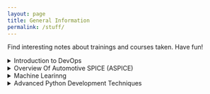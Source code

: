```yaml
---
layout: page
title: General Information
permalink: /stuff/
---
```


Find interesting notes about trainings and courses taken. Have fun!

<details markdown="1">
<summary>Introduction to DevOps</summary>

## What is DevOps?

- The term (development and operations) is an extension of agile development environments that aims to enhance the process of software delivery as a whole.
- DevOps (Development and Operations) engineers work together, following Lean and Agile principles, delivering software in a rapid and continuous manner.

DevOps is not:
- Simply combining development and operations.
- A separate team.
- A tool.
- Just automation.

## What is the goal?

There are three pillars:
- DevOps         -> For speed and agility.
- Microservices  -> For small deployments.
- Containers     -> For ephemeral runtimes.

Culture is the #1 success factor in DevOps. Building a culture of *shared responsibility, transparency, and faster feedback* is the foundation of every high-performing DevOps team. --Atlassian--

To become DevOps, it is necessary to change the company culture. It must change:
- The way people think.
- The way people work.
- The way people are organized.
- The way people are measured.

## Agile perspective

Waterfall > Agile > DevOps are methods for software development and delivery.
Monoliths > SOA > Microservices are architectures: ways that software is built.
Physical servers > VMs > Containers are used to create infrastructure: basic services such as communication and storage.

- 2007 Patrick Debois: Dev and Ops worked ineffectively and not together.
- 2008 Agile Infrastructure.
- 2009 John - Velocity 2009 -"10+ Deploys Per Day" -> Dev and Ops cooperation at Flickr.
- 2010 Continuous Delivery - Through automation of the build, deploy, and test process, along with improved collaboration.
- 2013 Lean principle.

----

# Thinking DevOps

## Code reuse dilemma
- Code has 80% of what you need but 20% is missing.

## Social coding solution
- Discuss with the repo **owner**.
- Agree to develop it.
- Open an **Issue** and assign it to yourself.
- **Fork** the code and make your changes.
- Issue a **Pull Request** to review and merge back.

## Git Repository Guidelines
- The same that we already know about it.

## The size of the batches
Working in small batches means delivering something useful quickly.
Using single piece flow leads to faster feedback loops.

## Minimal Viable Product (MVP)
- MVP is a tool for learning.
- The experiment may fail and that's okay.
- It is the minimal thing that you can do to test your hypothesis.

## Quiz
- Which of these is typical of traditional thinking?
    ANS: Rebuilding 100% of the code to get the 20% change you need.
- Which of these is part of minimum viable product?
    ANS: Should I pivot or persevere?

## Test Driven Development (TDD)
- Test your code, but first create cases and then create code.
- Red->Green->Refactor cycle.
It is important: It saves time when developing, you can code faster and with more confidence, it ensures the code is working as expected, it ensures that future changes do not break your code. In order to create a DevOps CI/CD pipeline, all testing must be automated.

## Behavior Driven Development (BDD)
- BDD focuses on the behavior of the system from the outside in. It looks at the system as a consumer of it.
- BDD uses an approachable syntax that everyone can understand.
- It improves communication.

## Cloud Native Microservices (CNM)
- CNM is a collection of independently deployable microservices.
- Stateless microservices each maintain their own state in a separate database or persistent object store.
- Microservices are loosely coupled services, designed for scalability and communication with APIs.

# Working DevOps
- Culture of teaming and collaboration.
- Agile development as a shared discipline.
- Push smaller releases faster.

## Taylorism
- Is regarding the Industrial Revolution. It describes how to work as automotive line assembly, working in silos.
_Software development is bespoke:_
    - Software development is NOT like assembling automobiles.
    - Most of the parts do not exist yet.
    - Software development is craft work.

- Command and control is not Agile.
- Stop working in silos.
- Let your people amaze you.

- Working DevOps means pushing small releases faster in order to get feedback, minimize risk, and maximize learning.
- Taylorism was designed for factory work, while software development is like craft work.

# Software Engineering vs Civil Engineering
- SW stack is constantly updated.

# Required DevOps behavior
- DevOps delivers a continual series of small changes.
- Development wants innovation and Operations want stability. But you cannot get both.

## Required DevOps behaviors
- Shared ownership and high collaboration.
- Risk management by embracing change.
- Ephemeral infrastructure as code.
- Automated self-service.
- Feedback loops and data-driven responsibility.

## Infrastructure as code
- Described in an executable textual format.
- Configure using that description.
- Configure the system.
- Never perform configurations manually.
- Use version control.

## Continuous Integration and Continuous Delivery
- CI/CD is not one thing.
- Continuous Integration is: Continuously building, testing, and merging to master.
- Continuous Delivery is: Continuously deploying to a production-like environment.

# Align teams with the business
- Each team has its own mission aligned with the business.
- Teams have end-to-end responsibility for what they build.
- Teams should have a long-term mission.

## There is no DevOps Teams
- DevOps is the practice of development and operations engineers working together during the entire software lifecycle, following Lean and Agile principles that allow them to deliver high-quality results.

# DevOps metrics
- A baseline provides a concrete number for comparison as you implement your DevOps changes.
- Old school is focused on mean time to failure (MTTF).
- DevOps is focused on mean time to recovery (MTTR).

## Summary
- You should measure and reward what you want to improve.
- Measuring social metrics leads to improved socialization and measuring DevOps metrics allows you to see progression toward goals.
- DevOps changes the objective of problem resolution from failure prevention to failure recovery.

# Vanity Metrics vs Actionable Metrics
- Vanity metrics may be appealing at first glance, but offer limited actionable insights.
- Actionable metrics provide meaningful ways to measure your processes and work toward goals.

# Comparison of DevOps to Site Reliability Engineering (SRE)
- SRE maintains separate development and operations silos with one staffing pool.
- DevOps breaks down the silos into one team with one business objective.

</details>

<details markdown="1">

<summary>Overview Of Automotive SPICE (ASPICE)</summary>

# The Automotive SPICE (Software Improvement and Capability dEtermination).

Is an adaptation of the **Software Process Improvements and Capability dEtermination** standard (ISO 15504), addapted specially for the Automotive industry.
ASPICE provides a **framework for assessing and imporoving** the software development processes within automotive suppliers and manufactures. It helps ensure high-quiality software, better safety, and reliable performance in vehcles' electronic control units (ECUs)

The ASPICE Model is based on the V-CYCLE, one of the Software Development Life Cycle (SDLC).

## Software Development Life Cycle (SDLC)

Is the process of creating software, from initial planning through deployment and ongoing maintenance

SDLC has the following structure:

    1. Requirements Analysis -> * Business Analyst * Project Manager * Product Manager.
    2. System Design -> * Architect * Designer.
    3. Implementation -> * Developer * Software Implementation.
    4. Testing -> * Verification and Validation * Quality Assurance * Tester.
    5. Deployment -> * Release Manager * DevOps Engineer * IT Operations.
    6. Maintenance -> * Support Engineers * Testers.

Each phase ensures quality and traceability throughout the software development process.

## V - Model (an extension of the traditional Waterfall model)

V-Model is an Verification and Validation model:

![V_MODEL]({{site.baseurl}}/assets/images/stuff_images/ASPICE/vmodel.png)

| Left-side  (develop side)                                                |   Right-Side  (testing side)
|--------------------------------------------------------------------------|------------------|
| Business Requirements Specification (Waht does the user want?)           | User Acceptance Testing 
  System Requirements Specification   (What should the overall system do?) | System Integration Testing (Does the whole system meet the requirements?)
  High Level Design / Architecture    (How will teh system be structure?)  | Component Testing (Do components work together?)
  Low Level Design / Details (How each component be build?)                | Unit Testing (Does each component work?)
  <-> Coding <-> | <-> coding <-> |

```markdown
[VALIDATION]  - and -  [VERIFICATION]
Requirements     ->    User Acceptance
    |                     |
    v                     ^
System Design    ->    System Testing
    |                     |
    v                     ^
Architecture     ->   Integration Testing
    |                     |
    v                     ^
Detailed Design  ->   Unit Testing
    |                     |
    v                     ^
     Implementation (Coding)
```
This is an sequential model, and it is usefull fo requirements well-done. A disvantage is thata design cannot emerge during coding, since each phase must be sequetial. Oeverll, the V-Model provides a structured path from requirements to finished product.

### ISO 26262
    Is an international standard that provides functional safety requirements and processes for electrical and electronic systems within road vehicles. It aims to reduce safety reisks from malfunctions by defining development best practices.

### ISO 21434
    Is a new standard focused on cyber security for road vehicles. It provides a framework and process to manage cyber risks during the product life.  

### ISO 21448
    Is a road vehicles standard that specifies user experience and human-machine interface design.
  
OEM -> Original Equipment Manufacturer: A company that produces parts, components or complete products that are then used in another company's end product.
-  

# ASPICE 3.0 Model

![ASPICE30]({{site.baseurl}}/assets/images/stuff_images/ASPICE/aspice30.png)

The ASPICE model has three process groups: 
    1. Primary Life Cycle Process.
        - System Engineering Process group (SYS)
        - Software Engineering process group (SWE)
        - Acquisition process group (ACQ)
        - Supply process group (SPL)
    2. Organization Life Cycle Process.
        - 
    3. Supporting Life Cycle Process.


## Process Assessment Model

ASPICE defines a process assessment model to evalute and rate the capability of software process in the automitve indudtry. the ASPICE assessment model has two dimensions:

    1. Process dimension:
        * Covers teh software process within the scope of assessment.
    2. Capability dimension:
        * Defines six capability levels (0-5) that indicate the maturity fo each process. Level 0 mean the process is not implemented. Level 5 means the process is optimized.
TheA ASPICE  assessment method provides a standardized way to measure and improve software process against a reference benchmark.  

# Module #2 Describing the ASPICE Model

## ASPICE Model Description

### Primary Life Cycle Process (SYS)

### Primary Life Cycle Process (SYS)

SYS.1 – Requirements Elicitation: Gather, document, and track requirements as required by stakeholders.

SYS.2 – System Requirements Analysis: Analyze and refine the collected requirements to ensure clarity and feasibility.

SYS.3 – System Architectural Design: Establish the overall system architecture and develop the system structure.

SYS.4 – System Integration and Integration Test: Integrate system components and perform integration testing to verify interactions.

SYS.5 – System Qualification Test: Provide evidence that the integrated system meets all specified requirements.

*The System Engineering process group ensures that stakeholder requirements are fully captured, analyzed, and validated throughout the system development lifecycle.*

### Primary Life Cycle Process (SWE)

SWE.1 – Software Requirements Analysis: Collect and analyze software-specific requirements.

SWE.2 – Software Architectural Design: Define the software architecture and allocate requirements to software components.

SWE.3 – Software Detailed Design and Unit Construction: Develop detailed designs and construct software units.

SWE.4 – Software Unit Verification: Verify individual software units against detailed design and requirements.

SWE.5 – Software Integration and Integration Test: Integrate software units and perform integration testing.

SWE.6 – Software Qualification Test: Provide evidence that the integrated software meets all requirements.

*The Software Engineering process group focuses on ensuring that software requirements are addressed, implemented, and verified at each stage of development.*

---
** As a part of Automation Activities, the mostly close ASPICE process areas are:
    Group: Primary life Cycle Process (SWE): 
    - SWE.4 - Software Unit Verification.
    - SWE.5 - Software Integration and Integration Test.
    - SWE.6 - Software Qualification Testing.
---

## ASPICE Process Capability levels
1. Level 0 (Incomplete):
    
    - The process is not implemented or fails t achieve its purpose.

2. Level 1 (Performed):
    
    - The process achieve its purpose.

3. Level 2 (Managed):

    - The performed process is now implemented in a managed fashion.
    - Performance is controlled and maintained.

4. Level 3 (Established):
    
    - The process is established, capable, standardized and maintained.
    - Standards for process performance are stablished.

5. Level 4 (Predictable):
    
    - The process is quantitatively controlled and predictable.
    - Performance varies within narrow, predictable limits.

6. Leve 5 (Innovating):
    
    - The focus in on continuous improvement.
    - Process innovation improve effectiveness and efficiency.

`The capability levels range from an incomplete process at level 0 to a performed procedure at level 1, to managed standardized, and quantiatively controlled process at levels 2-4, to an optimized, continuously improving process at level 5.`

`At Level 0, no code review process exists.`

`Level 1-2 introduce basic manual processes.`

`Level 3 establishes a standardized process.`

`Level 4, quantitative control is added.`

`Level 5, innovative improvements are made through automation and AI.`

# Module 3. ASPICE Assessment & Certification

ASPICE assessment is the process of evaluating the Capability, Matury of the Software Development Process in the Automotive Industry. - Process Assessment Model (PAM)

 - When preparing for an assessment, what's a crucial step to consider?

    ans: Utilizing the latest version of the Process Assessment Model (PAM)

 - What is a vital aspect of assesement preparation?

    ans: Collecting anymissing pieces of information or documentation.

# ASPICE Benefits
 
    - Demostrate Software Quality Capability.
    - Guide process Improvement.
    - Increase Customer Confidence.
    - Meet Regularity or Contractual Requirements.
    - Support Certification Goals.
    - Continual Improvement.

</details>

<details markdown="1">
<summary>Machine Learinng</summary>

## Linear Regression

Any straight line in the Cartesian plane (except vertical lines) can be described by the equation: `y = mx + b` Where: m is the slope of the line and b is the y-intercept. This equation is known as **Linear Equation**.

     - m: The slope of the line, which represents the rate of change of y with respect to x.
     - b: The y-intercept, which is the value of y when x is 0.

Given two points `(x_1, y_1)` and `(x_2, y_2)`, the slope `m` of the line is:

```math
m = \frac{y_2 - y_1}{x_2 - x_1}
```
The equation of the line in point-slope form is:
```math
y_1 - y_2 = m(x_1 - x_2)
```
Expanding this equation gives:
```math
y_1 - y_2 = m(x_1 - x_2)
```
```math
y_1 - y_2 = m*x_1 - m*x_2
```
adding `y_2` to both sides:
```math
y_1 = m*x_1 - m*x_2 + y_1
```
Re-order terms:
```math
y_1 = m*x_1 + (y_2 - m*x_2)
```

```math
y_1 = m * 0 + (y_2 - m * x_2) 
```
```math
b = y_2 - m * x_2
```
then, the equation will be:
```math
y = m * x + b
```
The following image illustrates the graph of the line using two points: 

<img src="{{site.baseurl}}/assets/images/stuff_images/MachineLearing/ManualPlot1.png" alt="Graph of the linear equation" width="800" height="550">

Now it solved:

<img src="{{site.baseurl}}/assets/images/stuff_images/MachineLearing/ManualPlot2.png" alt="Graph of the linear equation" width="800" height="550">

If those two points were our dataset to train a linear regression model, we could use the calculated values of (m) and (b) to make predictions using the linear equation: `y = m*x + b` on new data points.

Mathematically, a straight line is represented by the equation: `y = mx + b`, nevertheless, in machine learning, we often use the `w` instead of `m` to represent the slope, and as usual, we use `b` for the intercept.

see the following python notebook to explore how linear regression works:

[View the interactive Jupyter Notebook: [linear_regression_example.ipynb](https://colab.research.google.com/drive/1aM4aDaqrh0lCBTgdhiobPeF3IdSH0HxO)]

# Gradient Descent algorithm


</details>

<details markdown="1">
<summary>Advanced Python Development Techniques</summary>

# Set and deques
    ```python
    #Sets do not repeat once output
    example_set = {1,2,3,4,5}
    #Even if you see duplicates within
    example_set = {1,1,2,3,4,5}
    example_set.add(6)
    print(example_set)
    example_set.remove(2)
    print(example_set)
    ```
    ```python
    # A deque is a double-ended queue, it's a generalization of stacks and queues allowing
    # you to efficently add or remove elements.
    from collections impoort deque
    my_deque = deque([1,2,3])
    my_deque.append(4)
    print(my_deque)
    # removing elements from the left
    my_deque.pop()
    print(my_deque)
    # removing elements from the right
    my_deque.popleft()
    print(my_deque)
    ```
## Undo and Redo actions using deques
    ```python
    from collections impoort deque
    undo_stack = deque()
    redo_stack = deque()
    def perform_action(action):
        undo_stack.append(action)
        redo_stack.clear()
    def undo():
        if undo_stack:
            action = undo_stack.pop()
            redo_stack.append(action)
    def redo():
        if redo_stack:
            action = redo_stack.pop()
            undo_stack.append(action)

    split_words = str("Hello world").split()
    for word in split_words:
        perform_action(word)
        
    print(undo_stack)

    # undo action:
    undo()
    print(undo_stack)
    # redo action:
    redo()
    print(undo_stack)
    ```
</details>